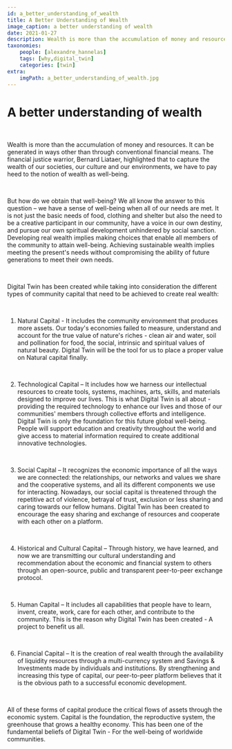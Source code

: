 ```yaml
---
id: a_better_understanding_of_wealth
title: A Better Understanding of Wealth
image_caption: a better understanding of wealth
date: 2021-01-27
description: Wealth is more than the accumulation of money and resources.
taxonomies:
    people: [alexandre_hannelas]
    tags: [why,digital_twin]
    categories: [twin]
extra:
    imgPath: a_better_understanding_of_wealth.jpg
---
```


# A better understanding of wealth 

<br>

Wealth is more than the accumulation of money and resources. It can be generated in ways other than through conventional financial means. The financial justice warrior, Bernard Liataer, highlighted that to capture the wealth of our societies, our culture and our environments, we have to pay heed to the notion of wealth as well-being.

<br>

But how do we obtain that well-being? We all know the answer to this question – we have a sense of well-being when all of our needs are met. It is not just the basic needs of food, clothing and shelter but also the need to be a creative participant in our community, have a voice in our own destiny, and pursue our own spiritual development unhindered by social sanction. Developing real wealth implies making choices that enable all members of the community to attain well-being. Achieving sustainable wealth implies meeting the present's needs without compromising the ability of future generations to meet their own needs.

<br>

Digital Twin has been created while taking into consideration the different types of community capital that need to be achieved to create real wealth: 

<br>

1. Natural Capital - It includes the community environment that produces more assets. Our today's economies failed to measure, understand and account for the true value of nature's riches - clean air and water, soil and pollination for food, the social, intrinsic and spiritual values of natural beauty. Digital Twin will be the tool for us to place a proper value on Natural capital finally. 

<br>

2. Technological Capital – It includes how we harness our intellectual resources to create tools, systems, machines, arts, skills, and materials designed to improve our lives. This is what Digital Twin is all about - providing the required technology to enhance our lives and those of our communities' members through collective efforts and intelligence. Digital Twin is only the foundation for this future global well-being. People will support education and creativity throughout the world and give access to material information required to create additional innovative technologies.

<br>

3. Social Capital – It recognizes the economic importance of all the ways we are connected: the relationships, our networks and values we share and the cooperative systems, and all its different components we use for interacting. Nowadays, our social capital is threatened through the repetitive act of violence, betrayal of trust, exclusion or less sharing and caring towards our fellow humans. Digital Twin has been created to encourage the easy sharing and exchange of resources and cooperate with each other on a platform.

<br>

4. Historical and Cultural Capital – Through history, we have learned, and now we are transmitting our cultural understanding and recommendation about the economic and financial system to others through an open-source, public and transparent peer-to-peer exchange protocol.

<br>

5. Human Capital – It includes all capabilities that people have to learn, invent, create, work, care for each other, and contribute to the community. This is the reason why Digital Twin has been created - A project to benefit us all.
<br>

6. Financial Capital – It is the creation of real wealth through the availability of liquidity resources through a multi-currency system and Savings & Investments made by individuals and institutions. By strengthening and increasing this type of capital, our peer-to-peer platform believes that it is the obvious path to a successful economic development.

<br>

All of these forms of capital produce the critical flows of assets through the economic system. Capital is the foundation, the reproductive system, the greenhouse that grows a healthy economy. This has been one of the fundamental beliefs of Digital Twin - For the well-being of worldwide communities. 


